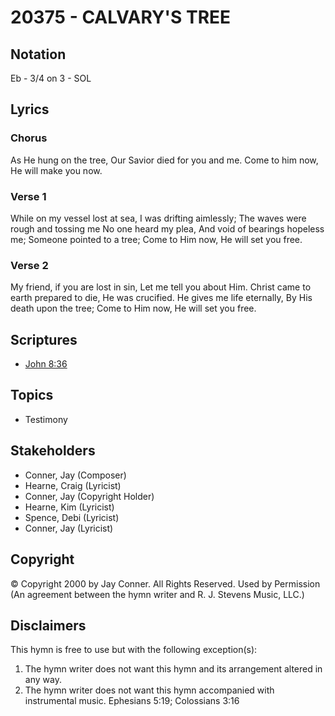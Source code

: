 # 20375 - CALVARY'S TREE

## Notation

Eb - 3/4 on 3 - SOL

## Lyrics

### Chorus

As He hung on the tree, Our Savior died for you and me. Come to him now, He will make you now.

### Verse 1

While on my vessel lost at sea, I was drifting aimlessly; The waves were rough and tossing me No one heard my plea, And void of bearings hopeless me; Someone pointed to a tree; Come to Him now, He will set you free.

### Verse 2

My friend, if you are lost in sin, Let me tell you about Him. Christ came to earth prepared to die, He was crucified. He gives me life eternally, By His death upon the tree; Come to Him now, He will set you free.


## Scriptures

- [John 8:36](https://www.biblegateway.com/passage/?search=John%208%3A36)

## Topics

- Testimony

## Stakeholders

- Conner, Jay (Composer)
- Hearne, Craig (Lyricist)
- Conner, Jay (Copyright Holder)
- Hearne, Kim (Lyricist)
- Spence, Debi (Lyricist)
- Conner, Jay (Lyricist)

## Copyright

© Copyright 2000 by Jay Conner. All Rights Reserved. Used by Permission
(An agreement between the hymn writer and R. J. Stevens Music, LLC.)

## Disclaimers

This hymn is free to use but with the following exception(s):
1. The hymn writer does not want this hymn and its arrangement altered in any way.
2. The hymn writer does not want this hymn accompanied with instrumental music.
Ephesians 5:19; Colossians 3:16


